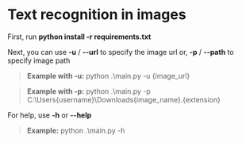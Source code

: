 ﻿# Text recognition in images

First, run **python install -r requirements.txt**

Next, you can use **-u** / **--url** to specify the image url or, **-p** / **--path** to specify image path

> **Example with -u:** python .\main.py -u {image_url}

> **Example with -p:** python .\main.py -p C:\Users\{username}\Downloads\{image_name}.{extension} 

For help, use **-h** or **--help**

> **Example:** python .\main.py -h

